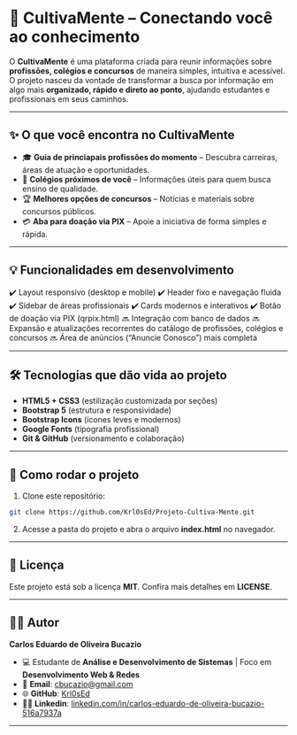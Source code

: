 # 🌱 CultivaMente – Conectando você ao conhecimento

O **CultivaMente** é uma plataforma criada para reunir informações sobre **profissões, colégios e concursos** de maneira simples, intuitiva e acessível.
O projeto nasceu da vontade de transformar a busca por informação em algo mais **organizado, rápido e direto ao ponto**, ajudando estudantes e profissionais em seus caminhos.

---

## ✨ O que você encontra no CultivaMente

* 🎓 **Guia de princiapais profissões do momento** – Descubra carreiras, áreas de atuação e oportunidades.
* 🏫 **Colégios próximos de você** – Informações úteis para quem busca ensino de qualidade.
* 🏆 **Melhores opções de concursos** – Notícias e materiais sobre concursos públicos.
* 💳 **Aba para doação via PIX** – Apoie a iniciativa de forma simples e rápida.

---

## 💡 Funcionalidades em desenvolvimento

✔️ Layout responsivo (desktop e mobile)
✔️ Header fixo e navegação fluida
✔️ Sidebar de áreas profissionais
✔️ Cards modernos e interativos
✔️ Botão de doação via PIX (qrpix.html)
🔜 Integração com banco de dados
🔜 Expansão e atualizações recorrentes do catálogo de profissões, colégios e concursos
🔜 Área de anúncios (“Anuncie Conosco”) mais completa

---

## 🛠️ Tecnologias que dão vida ao projeto

* **HTML5 + CSS3** (estilização customizada por seções)
* **Bootstrap 5** (estrutura e responsividade)
* **Bootstrap Icons** (ícones leves e modernos)
* **Google Fonts** (tipografia profissional)
* **Git & GitHub** (versionamento e colaboração)

---

## 🚀 Como rodar o projeto

1. Clone este repositório:

```bash
git clone https://github.com/Krl0sEd/Projeto-Cultiva-Mente.git
```

2. Acesse a pasta do projeto e abra o arquivo **index.html** no navegador.

---

## 📜 Licença

Este projeto está sob a licença **MIT**.
Confira mais detalhes em **LICENSE**.

---

## 👨‍💻 Autor

**Carlos Eduardo de Oliveira Bucazio**
- 💻 Estudante de **Análise e Desenvolvimento de Sistemas** | Foco em **Desenvolvimento Web & Redes**
- 📧 **Email**: [cbucazio@gmail.com](mailto:cbucazio@gmail.com)
- 🌐 **GitHub**: [Krl0sEd](https://github.com/Krl0sEd)
- 🧑‍💼 **Linkedin**: [linkedin.com/in/carlos-eduardo-de-oliveira-bucazio-516a7937a](https://www.linkedin.com/in/carlos-eduardo-de-oliveira-bucazio-516a7937a)


---

